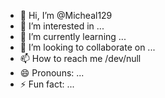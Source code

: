 - 👋 Hi, I’m @Micheal129
- 👀 I’m interested in ...
- 🌱 I’m currently learning ...
- 💞️ I’m looking to collaborate on ...
- 📫 How to reach me /dev/null
- 😄 Pronouns: ...
- ⚡ Fun fact: ...

<!---
Micheal129/Micheal129 is a ✨ special ✨ repository because its `README.md` (this file) appears on your GitHub profile.
You can click the Preview link to take a look at your changes.
--->
